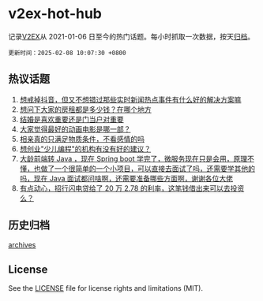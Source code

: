 # v2ex-hot-hub

 记录[V2EX](https://www.v2ex.com/)从 2021-01-06 日至今的热门话题。每小时抓取一次数据，按天[归档](archives)。

`更新时间：2025-02-08 10:07:30 +0800`

## 热议话题

1. [想戒掉抖音，但又不想错过那些实时新闻热点事件有什么好的解决方案嘛](https://www.v2ex.com/t/1109544)
1. [想问下大家的房租都是多少钱？在哪个地方](https://www.v2ex.com/t/1109783)
1. [结婚是喜欢重要还是门当户对重要](https://www.v2ex.com/t/1109621)
1. [大家觉得最好的动画电影是哪一部？](https://www.v2ex.com/t/1109751)
1. [相亲真的只满足物质条件，不看感情的吗](https://www.v2ex.com/t/1109696)
1. [想创业"少儿编程"的机构有没有好的建议？](https://www.v2ex.com/t/1109524)
1. [大龄前端转 Java ，现在 Spring boot 学完了，微服务现在只是会用，原理不懂，也做了一个很简单的一个小项目，可以直接去面试了吗，还需要学其他的吗，现在 Java 面试都问啥啊，还需要准备哪些方面啊，谢谢各位大佬](https://www.v2ex.com/t/1109560)
1. [有点动心，招行闪电贷给了 20 万 2.78 的利率，这笔钱借出来可以去投资么？](https://www.v2ex.com/t/1109569)

## 历史归档

[archives](archives)

## License

See the [LICENSE](LICENSE) file for license rights and limitations (MIT).
